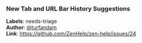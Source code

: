 ### New Tab and URL Bar History Suggestions

**Labels**: needs-triage\
**Author**: [@turfandam](https://github.com/turfandam)\
**Link**: https://github.com/ZenHelp/zen-help/issues/24